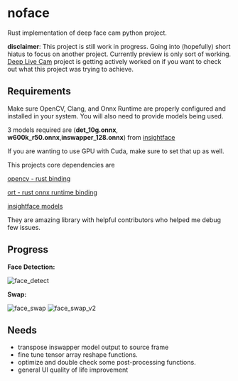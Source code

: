 # noface

Rust implementation of deep face cam python project.

**disclaimer**: This project is still work in progress. Going into (hopefully) short hiatus to focus on another project. Currently preview is only sort of working. [Deep Live Cam](https://github.com/hacksider/Deep-Live-Cam) project is getting actively worked on if you want to check out what this project was trying to achieve.

## Requirements

Make sure OpenCV, Clang, and Onnx Runtime are properly configured and installed in your system. You will also need to provide models being used.

3 models required are (**det_10g.onnx**, **w600k_r50.onnx**,**inswapper_128.onnx**) from [insightface](https://github.com/deepinsight/insightface)

If you are wanting to use GPU with Cuda, make sure to set that up as well.

This projects core dependencies are

[opencv - rust binding](https://github.com/twistedfall/opencv-rust)

[ort - rust onnx runtime binding](https://github.com/pykeio/ort)

[insightface models](https://github.com/deepinsight/insightface)

They are amazing library with helpful contributors who helped me debug few issues.

## Progress

**Face Detection:**

![face_detect](https://github.com/user-attachments/assets/cb2f9c29-6b29-45b9-bd09-3a733b35c854)

**Swap:**

![face_swap](https://github.com/user-attachments/assets/1957ee68-8399-48b9-a10f-1ab8e3a49144)
![face_swap_v2](https://github.com/user-attachments/assets/05842140-6eea-4232-b98f-f497a48ca1f4)


## Needs

- transpose inswapper model output to source frame
- fine tune tensor array reshape functions.
- optimize and double check some post-processing functions.
- general UI quality of life improvement
